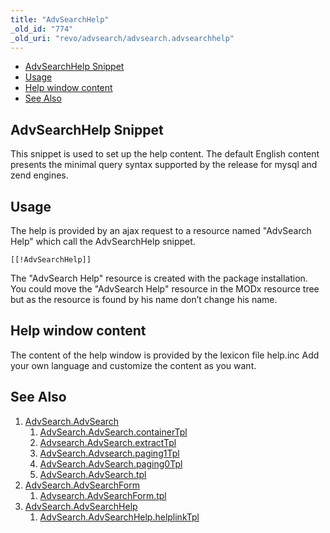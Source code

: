 ```yaml
---
title: "AdvSearchHelp"
_old_id: "774"
_old_uri: "revo/advsearch/advsearch.advsearchhelp"
---
```


- [AdvSearchHelp Snippet](#advsearchhelp-snippet)
- [Usage](#usage)
- [Help window content](#help-window-content)
- [See Also](#see-also)



## AdvSearchHelp Snippet

This snippet is used to set up the help content.
The default English content presents the minimal query syntax supported by the release for mysql and zend engines.

## Usage

The help is provided by an ajax request to a resource named "AdvSearch Help" which call the AdvSearchHelp snippet.

``` plain
[[!AdvSearchHelp]]
```

The "AdvSearch Help" resource is created with the package installation.
You could move the "AdvSearch Help" resource in the MODx resource tree but as the resource is found by his name don’t change his name.

## Help window content

The content of the help window is provided by the lexicon file help.inc Add your own language and customize the content as you want.

## See Also

1. [AdvSearch.AdvSearch](extras/advsearch/advsearch.advsearch)
    1. [AdvSearch.AdvSearch.containerTpl](extras/advsearch/advsearch.advsearch/advsearch.advsearch.containertpl)
    2. [Advsearch.AdvSearch.extractTpl](extras/advsearch/advsearch.advsearch/advsearch.advsearch.extracttpl)
    3. [AdvSearch.Advsearch.paging1Tpl](extras/advsearch/advsearch.advsearch/advsearch.advsearch.paging1tpl)
    4. [AdvSearch.AdvSearch.paging0Tpl](extras/advsearch/advsearch.advsearch/advsearch.advsearch.paging0tpl)
    5. [AdvSearch.AdvSearch.tpl](extras/advsearch/advsearch.advsearch/advsearch.advsearch.tpl)
2. [AdvSearch.AdvSearchForm](extras/advsearch/advsearch.advsearchform)
    1. [Advsearch.AdvSearchForm.tpl](extras/advsearch/advsearch.advsearchform/advsearch.advsearchform.tpl)
3. [AdvSearch.AdvSearchHelp](extras/advsearch/advsearch.advsearchhelp)
    1. [AdvSearch.AdvSearchHelp.helplinkTpl](extras/advsearch/advsearch.advsearchhelp/advsearch.advsearchhelp.helplinktpl)
